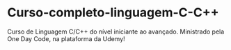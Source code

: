 # Curso-completo-linguagem-C-C++
Curso de Linguagem C/C++ do nível iniciante ao avançado. Ministrado pela One Day Code, na plataforma da Udemy!
